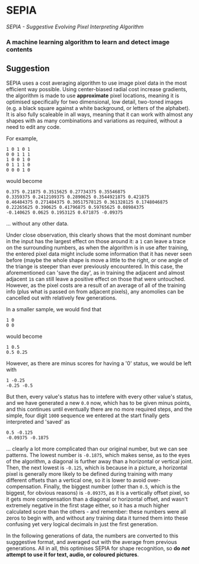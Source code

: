 # SEPIA
_SEPIA - Suggestive Evolving Pixel Interpreting Algorithm_

### A machine learning algorithm to learn and detect image contents

## Suggestion

SEPIA uses a cost averaging algorithm to use image pixel data in the most efficient way possible. Using center-biased radial cost increase gradients, the algorithm is made to use **approximate** pixel locations, meaning it is optimised specifically for two dimensional, low detail, two-toned images (e.g. a black square against a white background, or letters of the alphabet). It is also fully scaleable in all ways, meaning that it can work with almost any shapes with as many combinations and variations as required, without a need to edit any code.

For example,

```
1 0 1 0 1
0 0 1 1 1
1 0 0 1 0
0 1 1 1 0
0 0 0 1 0
```

would become

```
0.375 0.21875 0.3515625 0.27734375 0.35546875
0.3359375 0.2412109375 0.2890625 0.3544921875 0.421875
0.46484375 0.271484375 0.30517578125 0.361328125 0.1748046875
0.22265625 0.390625 0.41796875 0.59765625 0.08984375
-0.140625 0.0625 0.1953125 0.671875 -0.09375
```

... without any other data.

Under close observation, this clearly shows that the most dominant number in the input has the largest effect on those around it: a `1` can leave a trace on the surrounding numbers, as when the algorithm is in use after training, the entered pixel data might include some information that it has never seen before (maybe the whole shape is move a little to the right, or one angle of the triange is steeper than ever previously encountered. In this case, the aforementioned can 'save the day', as in training the adjacent and almost adjacent `1`s can still leave a positive effect on those that were untouched. However, as the pixel costs are a result of an average of all of the training info (plus what is passed on from adjacent pixels), any anomolies can be cancelled out with relatively few generations.

In a smaller sample, we would find that
```
1 0
0 0
```
would become
```
1 0.5
0.5 0.25
```

However, as there are minus scores for having a '0' status, we would be left with
```
1 -0.25
-0.25 -0.5
```

But then, every value's status has to intefere with every other value's status, and we have generated a new `0.0` now, which has to be given minus points, and this continues until eventually there are no more required steps, and the simple, four digit `1000` sequence we entered at the start finally gets interpreted and 'saved' as 
```
0.5 -0.125 
-0.09375 -0.1875
```
... clearly a lot more complicated than our original number, but we can see patterns. The lowest number is `-0.1875`, which makes sense, as to the eyes of the algorithm, a diagonal is further away than a horizontal or vertical joint. Then, the next lowest is `-0.125`, which is because in a picture, a horizontal pixel is generally more likely to be defined during training with many different offsets than a vertical one, so it is lower to avoid over-compensation. Finally, the biggest number (other than `0.5`, which is the biggest, for obvious reasons) is `-0.09375`, as it is a vertically offset pixel, so it gets more compensation than a diagonal or horizontal offset, and wasn't extremely negative in the first stage either, so it has a much higher calculated score than the others - and remember: these numbers were all zeros to begin with, and without any training data it turned them into these confusing yet very logical decimals in just the first generation.

In the following generations of data, the numbers are converted to this sugggestive format, and averaged out with the average from previous generations. All in all, this optimises SEPIA for shape recognition, so __do _not_ attempt to use it for text, audio, or coloured pictures__.

